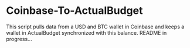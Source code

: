 # Coinbase-To-ActualBudget
This script pulls data from a USD and BTC wallet in Coinbase and keeps a wallet in ActualBudget synchronized with this balance. README in progress...
